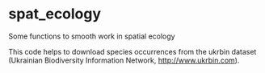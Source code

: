 # spat_ecology
Some functions to smooth work in spatial ecology 

This code helps to download species occurrences from the ukrbin dataset (Ukrainian Biodiversity Information Network, http://www.ukrbin.com).
